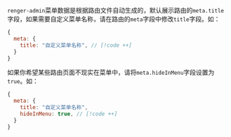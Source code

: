 `renger-admin`菜单数据是根据路由文件自动生成的，默认展示路由的`meta.title`字段，如果需要自定义菜单名称，请在路由的`meta`字段中修改`title`字段。如：

```javascript
{
  meta: {
    title: "自定义菜单名称", // [!code ++]
  }
}
```

如果你希望某些路由页面不现实在菜单中，请将`meta.hideInMenu`字段设置为`true`。如：

```javascript
{
  meta: {
    title: "自定义菜单名称",
    hideInMenu: true, // [!code ++]
  }
}
```
